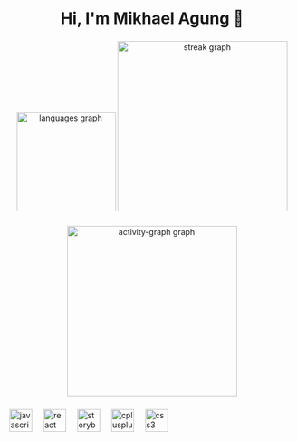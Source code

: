 <h1 align="center">Hi,  I'm Mikhael Agung 👋</h1>

###

<div align="center">
  <img src="https://github-readme-stats.vercel.app/api/top-langs?username=Mikhael-Agung&locale=en&hide_title=false&layout=compact&card_width=320&langs_count=5&theme=dracula&hide_border=false&order=2" height="175" alt="languages graph"  />
  <img src="https://streak-stats.demolab.com?user=Mikhael-Agung&locale=en&mode=daily&theme=dracula&hide_border=false&border_radius=5&order=3" height="300" alt="streak graph"  />
</div>

###

<div align="center">
  <img src="https://github-readme-activity-graph.vercel.app/graph?username=Mikhael-Agung&radius=16&theme=react&area=true&order=5" height="300" alt="activity-graph graph"  />
</div>

###

<div align="left">
  <img src="https://cdn.jsdelivr.net/gh/devicons/devicon/icons/javascript/javascript-original.svg" height="40" alt="javascript logo"  />
  <img width="12" />
  <img src="https://cdn.jsdelivr.net/gh/devicons/devicon/icons/react/react-original.svg" height="40" alt="react logo"  />
  <img width="12" />
  <img src="https://cdn.jsdelivr.net/gh/devicons/devicon/icons/storybook/storybook-original.svg" height="40" alt="storybook logo"  />
  <img width="12" />
  <img src="https://cdn.jsdelivr.net/gh/devicons/devicon/icons/cplusplus/cplusplus-original.svg" height="40" alt="cplusplus logo"  />
  <img width="12" />
  <img src="https://cdn.jsdelivr.net/gh/devicons/devicon/icons/css3/css3-original.svg" height="40" alt="css3 logo"  />
</div>

###
